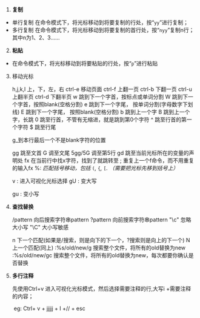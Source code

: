 1. **复制**

- 单行复制
  在命令模式下，将光标移动到将要复制的行处，按“`yy`”进行复制；
- 多行复制
  在命令模式下，将光标移动到将要复制的首行处，按“`nyy`”复制n行；其中n为1、2、3……

2.  **粘贴**

- 在命令模式下，将光标移动到将要粘贴的行处，按“`p`”进行粘贴

3. 移动光标

   h,j,k,l 上，下，左，右
   ctrl-e 移动页面
   ctrl-f 上翻一页
   ctrl-b 下翻一页
   ctrl-u 上翻半页
   ctrl-d 下翻半页
   w 跳到下一个字首，按标点或单词分割
   W 跳到下一个字首，按照blank(空格分割)
   e 跳到下一个字尾， 按单词分割(字母数字下划线)
   E 跳到下一个字尾， 按照blank(空格分割)
   b 跳到上一个字
   B 跳到上一个字，长跳
   0 跳至行首，不管有无缩进，就是跳到第0个字符
   ^ 跳至行首的第一个字符
   $ 跳至行尾

   g_到本行最后一个不是blank字符的位置

   gg 跳至文首
   G 调至文尾
   5gg/5G 调至第5行
   gd 跳至当前光标所在的变量的声明处
   fx 在当前行中找x字符，找到了就跳转至
   ; 重复上一个f命令，而不用重复的输入fx
   %: *匹配括号移动，包括* `(`*,* `{`*,* `[`*. （需要把光标先移到括号上）*

   v : 进入可视化光标选择
   gU : 变大写

   gu  : 变小写

4. **查找替换**

   /pattern 向后搜索字符串pattern
   ?pattern 向前搜索字符串pattern
   "\c" 忽略大小写
   "\C" 大小写敏感

   n 下一个匹配(如果是/搜索，则是向下的下一个，?搜索则是向上的下一个)
   N 上一个匹配(同上)
   :%s/old/new/g 搜索整个文件，将所有的old替换为new
   :%s/old/new/gc 搜索整个文件，将所有的old替换为new，每次都要你确认是否替换

5. **多行注释**

   先使用Ctrl+v 进入可视化光标模式，然后选择需要注释的行,大写i +需要注释的内容；

   ​	eg: Ctrl+ v + jjjjj + I +// + esc

